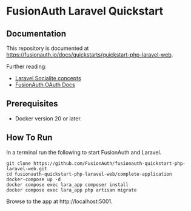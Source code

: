 # FusionAuth Laravel Quickstart

## Documentation

This repository is documented at https://fusionauth.io/docs/quickstarts/quickstart-php-laravel-web.

Further reading:
- [Laravel Socialite concepts](https://laravel.com/docs/10.x/socialite)
- [FusionAuth OAuth Docs](https://fusionauth.io/docs/v1/tech/oauth/endpoints)

## Prerequisites

- Docker version 20 or later.

## How To Run

In a terminal run the following to start FusionAuth and Laravel.

```shell
git clone https://github.com/FusionAuth/fusionauth-quickstart-php-laravel-web.git
cd fusionauth-quickstart-php-laravel-web/complete-application
docker-compose up -d
docker compose exec lara_app composer install
docker compose exec lara_app php artisan migrate
```

Browse to the app at http://localhost:5001.